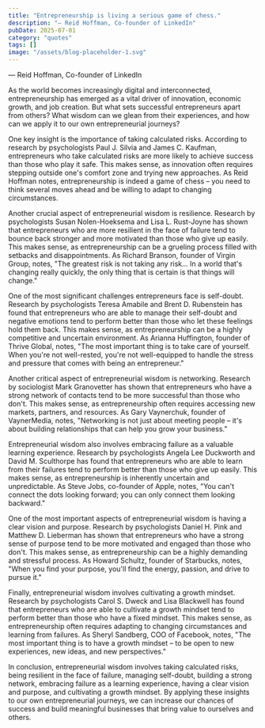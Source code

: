```yaml
---
title: "Entrepreneurship is living a serious game of chess."
description: "— Reid Hoffman, Co-founder of LinkedIn"
pubDate: 2025-07-01
category: "quotes"
tags: []
image: "/assets/blog-placeholder-1.svg"
---
```


— Reid Hoffman, Co-founder of LinkedIn

As the world becomes increasingly digital and interconnected, entrepreneurship has emerged as a vital driver of innovation, economic growth, and job creation. But what sets successful entrepreneurs apart from others? What wisdom can we glean from their experiences, and how can we apply it to our own entrepreneurial journeys?

One key insight is the importance of taking calculated risks. According to research by psychologists Paul J. Silvia and James C. Kaufman, entrepreneurs who take calculated risks are more likely to achieve success than those who play it safe. This makes sense, as innovation often requires stepping outside one's comfort zone and trying new approaches. As Reid Hoffman notes, entrepreneurship is indeed a game of chess – you need to think several moves ahead and be willing to adapt to changing circumstances.

Another crucial aspect of entrepreneurial wisdom is resilience. Research by psychologists Susan Nolen-Hoeksema and Lisa L. Rust-Joyne has shown that entrepreneurs who are more resilient in the face of failure tend to bounce back stronger and more motivated than those who give up easily. This makes sense, as entrepreneurship can be a grueling process filled with setbacks and disappointments. As Richard Branson, founder of Virgin Group, notes, "The greatest risk is not taking any risk... In a world that's changing really quickly, the only thing that is certain is that things will change."

One of the most significant challenges entrepreneurs face is self-doubt. Research by psychologists Teresa Amabile and Brent D. Rubenstein has found that entrepreneurs who are able to manage their self-doubt and negative emotions tend to perform better than those who let these feelings hold them back. This makes sense, as entrepreneurship can be a highly competitive and uncertain environment. As Arianna Huffington, founder of Thrive Global, notes, "The most important thing is to take care of yourself. When you're not well-rested, you're not well-equipped to handle the stress and pressure that comes with being an entrepreneur."

Another critical aspect of entrepreneurial wisdom is networking. Research by sociologist Mark Granovetter has shown that entrepreneurs who have a strong network of contacts tend to be more successful than those who don't. This makes sense, as entrepreneurship often requires accessing new markets, partners, and resources. As Gary Vaynerchuk, founder of VaynerMedia, notes, "Networking is not just about meeting people – it's about building relationships that can help you grow your business."

Entrepreneurial wisdom also involves embracing failure as a valuable learning experience. Research by psychologists Angela Lee Duckworth and David M. Sculthorpe has found that entrepreneurs who are able to learn from their failures tend to perform better than those who give up easily. This makes sense, as entrepreneurship is inherently uncertain and unpredictable. As Steve Jobs, co-founder of Apple, notes, "You can't connect the dots looking forward; you can only connect them looking backward."

One of the most important aspects of entrepreneurial wisdom is having a clear vision and purpose. Research by psychologists Daniel H. Pink and Matthew D. Lieberman has shown that entrepreneurs who have a strong sense of purpose tend to be more motivated and engaged than those who don't. This makes sense, as entrepreneurship can be a highly demanding and stressful process. As Howard Schultz, founder of Starbucks, notes, "When you find your purpose, you'll find the energy, passion, and drive to pursue it."

Finally, entrepreneurial wisdom involves cultivating a growth mindset. Research by psychologists Carol S. Dweck and Lisa Blackwell has found that entrepreneurs who are able to cultivate a growth mindset tend to perform better than those who have a fixed mindset. This makes sense, as entrepreneurship often requires adapting to changing circumstances and learning from failures. As Sheryl Sandberg, COO of Facebook, notes, "The most important thing is to have a growth mindset – to be open to new experiences, new ideas, and new perspectives."

In conclusion, entrepreneurial wisdom involves taking calculated risks, being resilient in the face of failure, managing self-doubt, building a strong network, embracing failure as a learning experience, having a clear vision and purpose, and cultivating a growth mindset. By applying these insights to our own entrepreneurial journeys, we can increase our chances of success and build meaningful businesses that bring value to ourselves and others.